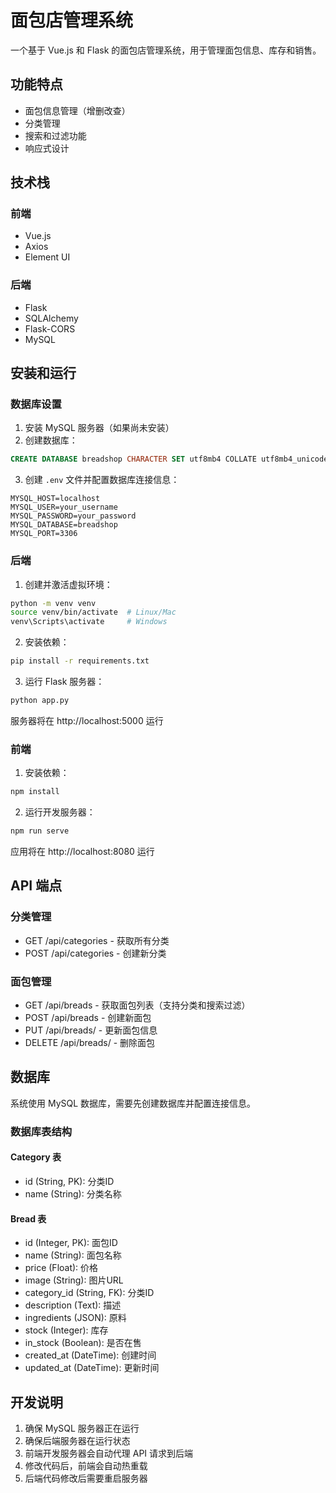 # 面包店管理系统

一个基于 Vue.js 和 Flask 的面包店管理系统，用于管理面包信息、库存和销售。

## 功能特点

- 面包信息管理（增删改查）
- 分类管理
- 搜索和过滤功能
- 响应式设计

## 技术栈

### 前端
- Vue.js
- Axios
- Element UI

### 后端
- Flask
- SQLAlchemy
- Flask-CORS
- MySQL

## 安装和运行

### 数据库设置

1. 安装 MySQL 服务器（如果尚未安装）
2. 创建数据库：
```sql
CREATE DATABASE breadshop CHARACTER SET utf8mb4 COLLATE utf8mb4_unicode_ci;
```

3. 创建 `.env` 文件并配置数据库连接信息：
```
MYSQL_HOST=localhost
MYSQL_USER=your_username
MYSQL_PASSWORD=your_password
MYSQL_DATABASE=breadshop
MYSQL_PORT=3306
```

### 后端

1. 创建并激活虚拟环境：
```bash
python -m venv venv
source venv/bin/activate  # Linux/Mac
venv\Scripts\activate     # Windows
```

2. 安装依赖：
```bash
pip install -r requirements.txt
```

3. 运行 Flask 服务器：
```bash
python app.py
```

服务器将在 http://localhost:5000 运行

### 前端

1. 安装依赖：
```bash
npm install
```

2. 运行开发服务器：
```bash
npm run serve
```

应用将在 http://localhost:8080 运行

## API 端点

### 分类管理
- GET /api/categories - 获取所有分类
- POST /api/categories - 创建新分类

### 面包管理
- GET /api/breads - 获取面包列表（支持分类和搜索过滤）
- POST /api/breads - 创建新面包
- PUT /api/breads/<id> - 更新面包信息
- DELETE /api/breads/<id> - 删除面包

## 数据库

系统使用 MySQL 数据库，需要先创建数据库并配置连接信息。

### 数据库表结构

#### Category 表
- id (String, PK): 分类ID
- name (String): 分类名称

#### Bread 表
- id (Integer, PK): 面包ID
- name (String): 面包名称
- price (Float): 价格
- image (String): 图片URL
- category_id (String, FK): 分类ID
- description (Text): 描述
- ingredients (JSON): 原料
- stock (Integer): 库存
- in_stock (Boolean): 是否在售
- created_at (DateTime): 创建时间
- updated_at (DateTime): 更新时间

## 开发说明

1. 确保 MySQL 服务器正在运行
2. 确保后端服务器在运行状态
3. 前端开发服务器会自动代理 API 请求到后端
4. 修改代码后，前端会自动热重载
5. 后端代码修改后需要重启服务器
